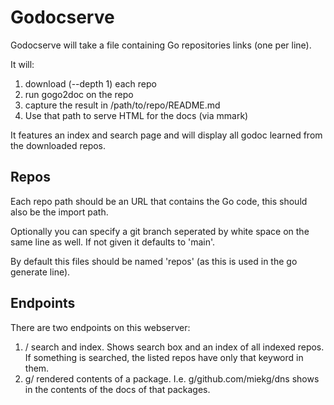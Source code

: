 # Godocserve

Godocserve will take a file containing Go repositories links (one per line).

It will:

1. download (--depth 1) each repo
2. run gogo2doc on the repo
3. capture the result in /path/to/repo/README.md
4. Use that path to serve HTML for the docs (via mmark)

It features an index and search page and will display all godoc learned from the downloaded repos.

## Repos

Each repo path should be an URL that contains the Go code, this should also be the import path.

Optionally you can specify a git branch seperated by white space on the same line as well. If not
given it defaults to 'main'.

By default this files should be named 'repos' (as this is used in the go generate line).

## Endpoints

There are two endpoints on this webserver:

1. / search and index. Shows search box and an index of all indexed repos.
   If something is searched, the listed repos have only that keyword in them.
2. g/ rendered contents of a package. I.e. g/github.com/miekg/dns shows in the contents
  of the docs of that packages.
